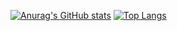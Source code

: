 [![Anurag's GitHub stats](https://github-readme-stats.vercel.app/api?username=pes528)](https://github.com/anuraghazra/github-readme-stats)
[![Top Langs](https://github-readme-stats.vercel.app/api/top-langs/?username=pes528)](https://github.com/anuraghazra/github-readme-stats)
